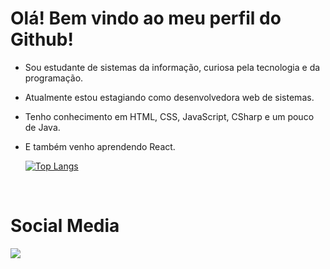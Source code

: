 # Olá! Bem vindo ao meu perfil do Github!

* Sou estudante de sistemas da informação, curiosa pela tecnologia e da programação. 
* Atualmente estou estagiando como desenvolvedora web de sistemas.
* Tenho conhecimento em HTML, CSS, JavaScript, CSharp e um pouco de Java.
* E também venho aprendendo React.
  
  [![Top Langs](https://github-readme-stats.vercel.app/api/top-langs/?username=Viviane-Silva&layout=compact)](https://github.com/anuraghazra/github-readme-stats)

  
</br>

  <h1>Social Media</h1>
  <div>
  <a href="https://www.linkedin.com/in/viviane-leite-da-silva-73348b67/"><img src="https://img.shields.io/badge/-LinkedIn-%230077B5?style=for-the-badge&logo=linkedin&logoColor=white"  target="_blank"></a>
  </div>
  
